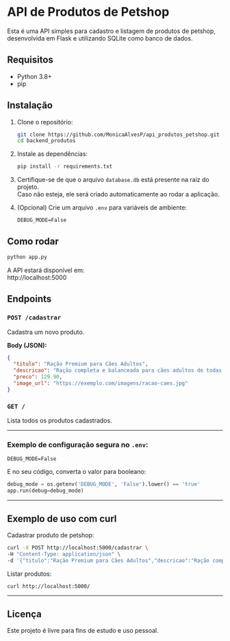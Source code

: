 # API de Produtos de Petshop

Esta é uma API simples para cadastro e listagem de produtos de petshop, desenvolvida em Flask e utilizando SQLite como banco de dados.

## Requisitos

- Python 3.8+
- pip

## Instalação

1. Clone o repositório:
   ```bash
   git clone https://github.com/MonicaAlvesP/api_produtos_petshop.git
   cd backend_produtos
   ```

2. Instale as dependências:
   ```bash
   pip install -r requirements.txt
   ```

3. Certifique-se de que o arquivo `database.db` está presente na raiz do projeto.  
   Caso não esteja, ele será criado automaticamente ao rodar a aplicação.

4. (Opcional) Crie um arquivo `.env` para variáveis de ambiente:
   ```env
   DEBUG_MODE=False
   ```

## Como rodar

```bash
python app.py
```

A API estará disponível em:  
http://localhost:5000

## Endpoints

### `POST /cadastrar`

Cadastra um novo produto.

**Body (JSON):**
```json
{
  "titulo": "Ração Premium para Cães Adultos",
  "descricao": "Ração completa e balanceada para cães adultos de todas as raças. Sabor carne, 15kg.",
  "preco": 129.90,
  "image_url": "https://exemplo.com/imagens/racao-caes.jpg"
}
```

### `GET /`

Lista todos os produtos cadastrados.

---

### Exemplo de configuração segura no `.env`:
```env
DEBUG_MODE=False
```

E no seu código, converta o valor para booleano:
```python
debug_mode = os.getenv('DEBUG_MODE', 'False').lower() == 'true'
app.run(debug=debug_mode)
```

---

## Exemplo de uso com curl

Cadastrar produto de petshop:
```bash
curl -X POST http://localhost:5000/cadastrar \
-H "Content-Type: application/json" \
-d '{"titulo":"Ração Premium para Cães Adultos","descricao":"Ração completa e balanceada para cães adultos de todas as raças. Sabor carne, 15kg.","preco":129.90,"image_url":"https://exemplo.com/imagens/racao-caes.jpg"}'
```

Listar produtos:
```bash
curl http://localhost:5000/
```

---

## Licença

Este projeto é livre para fins de estudo e uso pessoal.
